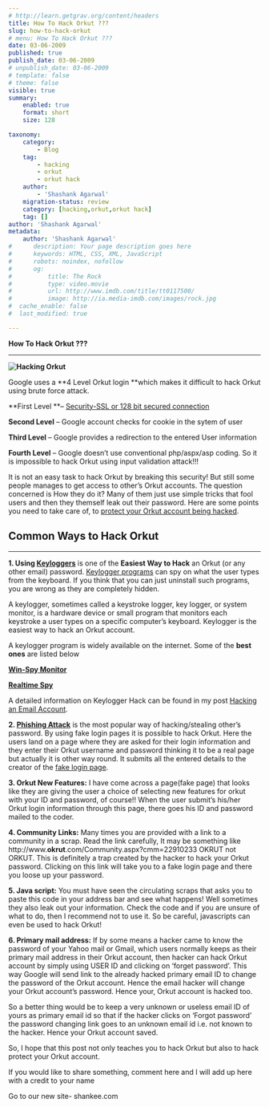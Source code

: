 ```yaml
---
# http://learn.getgrav.org/content/headers
title: How To Hack Orkut ???
slug: how-to-hack-orkut
# menu: How To Hack Orkut ???
date: 03-06-2009
published: true
publish_date: 03-06-2009
# unpublish_date: 03-06-2009
# template: false
# theme: false
visible: true
summary:
    enabled: true
    format: short
    size: 128

taxonomy:
    category:
        - Blog
    tag:
        - hacking
        - orkut
        - orkut hack
    author:
        - 'Shashank Agarwal'
    migration-status: review
    category: [hacking,orkut,orkut hack]
    tag: []
author: 'Shashank Agarwal'
metadata:
    author: 'Shashank Agarwal'
#      description: Your page description goes here
#      keywords: HTML, CSS, XML, JavaScript
#      robots: noindex, nofollow
#      og:
#          title: The Rock
#          type: video.movie
#          url: http://www.imdb.com/title/tt0117500/
#          image: http://ia.media-imdb.com/images/rock.jpg
#  cache_enable: false
#  last_modified: true

---
```


**How To Hack Orkut ???**

****

**![](http://www.gohacking.com/wp-content/uploads/2008/12/orkut-logo.jpg "Hacking Orkut")**

Google uses a **4 Level Orkut login **which makes it difficult to hack Orkut using brute force attack.

**First Level **– [Security-SSL or 128 bit secured connection](http://www.gohacking.com/2009/01/know-more-about-secure-sockets-layer-ssl.html)

**Second Level** – Google account checks for cookie in the sytem of user

 

**Third Level** – Google provides a redirection to the entered User information

 

**Fourth Level** – Google doesn’t use conventional php/aspx/asp coding. So it is impossible to hack Orkut using input validation attack!!!

It is not an easy task to hack Orkut by breaking this security! But still some people manages to get access to other’s Orkut accounts. The question concerned is How they do it? Many of them just use simple tricks that fool users and then they themself leak out their password. Here are some points you need to take care of, to [protect your Orkut account being hacked](http://www.gohacking.com/2008/10/hack-protect-your-orkut-account.html).

## Common Ways to Hack Orkut

****

**1. Using [Keyloggers](http://www.gohacking.com/recommends/winspy_monitor.html)** is one of the **Easiest Way to Hack** an Orkut (or any other email) password. [Keylogger programs](http://www.gohacking.com/recommends/winspy_monitor.html) can spy on what the user types from the keyboard. If you think that you can just uninstall such programs, you are wrong as they are completely hidden.

A keylogger, sometimes called a keystroke logger, key logger, or system monitor, is a hardware device or small program that monitors each keystroke a user types on a specific computer’s keyboard. Keylogger is the easiest way to hack an Orkut account.

A keylogger program is widely available on the internet. Some of the **best ones** are listed below

[**Win-Spy Monitor**](http://www.gohacking.com/recommends/winspy_monitor.html)

[**Realtime Spy**](http://www.gohacking.com/recommends/ts/realtime_spy.php)

A detailed information on Keylogger Hack can be found in my post [Hacking an Email Account](http://www.gohacking.com/2008/01/hacking-e-mail-account.html).

**2. [Phishing Attack](http://www.gohacking.com/2008/01/know-more-about-phishing-attack.html)** is the most popular way of hacking/stealing other’s password. By using fake login pages it is possible to hack Orkut. Here the users land on a page where they are asked for their login information and they enter their Orkut username and password thinking it to be a real page but actually it is other way round. It submits all the entered details to the creator of the [fake login page](http://www.gohacking.com/2008/12/how-to-create-a-fake-login-page.html).

**3. Orkut New Features:** I have come across a page(fake page) that looks like they are giving the user a choice of selecting new features for orkut with your ID and password, of course!! When the user submit’s his/her Orkut login information through this page, there goes his ID and password mailed to the coder.

**4. Community Links:** Many times you are provided with a link to a community in a scrap. Read the link carefully, It may be something like http://www.**okrut**.com/Community.aspx?cmm=22910233 OKRUT not ORKUT. This is definitely a trap created by the hacker to hack your Orkut password. Clicking on this link will take you to a fake login page and there you loose up your password.

**5. Java script:** You must have seen the circulating scraps that asks you to paste this code in your address bar and see what happens! Well sometimes they also leak out your information. Check the code and if you are unsure of what to do, then I recommend not to use it. So be careful, javascripts can even be used to hack Orkut!

**6. Primary mail address:** If by some means a hacker came to know the password of your Yahoo mail or Gmail, which users normally keeps as their primary mail address in their Orkut account, then hacker can hack Orkut account by simply using USER ID and clicking on ‘forget password’. This way Google will send link to the already hacked primary email ID to change the password of the Orkut account. Hence the email hacker will change your Orkut account’s password. Hence your, Orkut account is hacked too.

So a better thing would be to keep a very unknown or useless email ID of yours as primary email id so that if the hacker clicks on ‘Forgot password’ the password changing link goes to an unknown email id i.e. not known to the hacker. Hence your Orkut account saved.

So, I hope that this post not only teaches you to hack Orkut but also to hack protect your Orkut account.

 If you would like to share something, comment here and I will add up here with a credit to your name

Go to our new site- shankee.com
